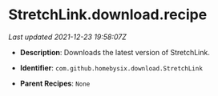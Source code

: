 # StretchLink.download.recipe

_Last updated 2021-12-23 19:58:07Z_

- **Description**: Downloads the latest version of StretchLink.

- **Identifier**: `com.github.homebysix.download.StretchLink`

- **Parent Recipes**: `None`